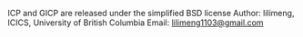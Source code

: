 ICP and GICP are released under the simplified BSD license
Author: lilimeng, ICICS, University of British Columbia
Email: lilimeng1103@gmail.com
